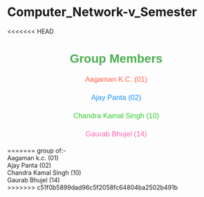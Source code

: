 # Computer_Network-v_Semester <br/>

<<<<<<< HEAD
<h1 align="center" style="color: #4CAF50; font-family: Arial, sans-serif;">Group Members</h1>

<div align="center" style="font-size: 1.2em; font-family: Arial, sans-serif; line-height: 1.5;">

<p><a href="https://github.com/AagamanKc" style="color: #ff6347; text-decoration: none;">Aagaman K.C. (01)</a></p>

<p><a href="https://github.com/Ajaypanta10" style="color: #1e90ff; text-decoration: none;">Ajay Panta (02)</a></p>

<p><a href="https://github.com/chandrakamalsingh007" style="color: #32cd32; text-decoration: none;">Chandra Kamal Singh (10)</a></p>

<p><a href="https://github.com/gauravbhujel07" style="color: #ff69b4; text-decoration: none;">Gaurab Bhujel (14)</a></p>

</div>
=======
group of:-<br/>
Aagaman k.c. (01)<br/>
Ajay Panta (02)<br/>
Chandra Kamal Singh (10)<br/>
Gaurab Bhujel (14)<br/>
>>>>>>> c51f0b5899dad96c5f2058fc64804ba2502b491b
